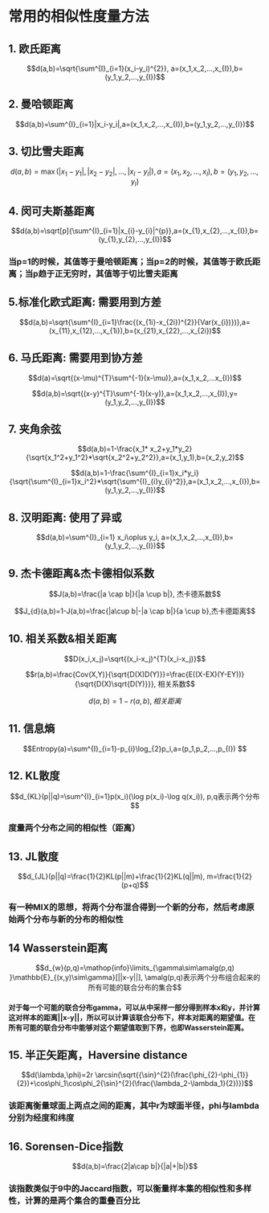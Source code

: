 # 常用的相似性度量方法

## 1. 欧氏距离

$$d(a,b)=\sqrt{\sum^{I}_{i=1}(x_i-y_i)^{2}}, a=(x_1,x_2,...,x_{I}),b=(y_1,y_2,...,y_{I})$$

## 2. 曼哈顿距离

$$d(a,b)=\sum^{I}_{i=1}|x_i-y_i|,a=(x_1,x_2,...,x_{I}),b=(y_1,y_2,...,y_{I})$$

## 3. 切比雪夫距离

$$d(a,b)=\max(|x_1-y_1|,|x_2-y_2|,...,|x_{I}-y_{I}|),a=(x_1,x_2,...,x_{I}),b=(y_1,y_2,...,y_{I})$$

## 4. 闵可夫斯基距离

$$d(a,b)=\sqrt[p]{\sum^{I}_{i=1}|x_{i}-y_{i}|^{p}},a=(x_{1},x_{2},...,x_{I}),b=(y_{1},y_{2},...,y_{I})$$

### 当p=1的时候，其值等于曼哈顿距离；当p=2的时候，其值等于欧氏距离；当p趋于正无穷时，其值等于切比雪夫距离

## 5.标准化欧式距离: 需要用到方差

$$d(a,b)=\sqrt{\sum^{I}_{i=1}\frac{(x_{1i}-x_{2i})^{2}}{Var(x_{i})})},a=(x_{11},x_{12},...,x_{1i}),b=(x_{21},x_{22},...,x_{2i})$$

## 6. 马氏距离: 需要用到协方差

$$d(a)=\sqrt{(x-\mu)^{T}\sum^{-1}(x-\mu)},a=(x_1,x_2,...x_{I})$$

$$d(a,b)=\sqrt{(x-y)^{T}\sum^{-1}(x-y)},a=(x_1,x_2,...,x_{I}),y=(y_1,y_2,...,y_{I})$$

## 7. 夹角余弦

$$d(a,b)=1-\frac{x_1* x_2+y_1*y_2}{\sqrt{x_1^2+y_1^2}*\sqrt{x_2^2+y_2^2}},a=(x_1,y_1),b=(x_2,y_2)$$

$$d(a,b)=1-\frac{\sum^{I}_{i=1}x_i*y_i}{\sqrt{\sum^{I}_{i=1}x_i^2}*\sqrt{\sum^{I}_{i}y_{i}^2}},a=(x_1,x_2,...,x_{I}),b=(y_1,y_2,...,y_{I})$$

## 8. 汉明距离: 使用了异或

$$d(a,b)=\sum^{I}_{i=1} x_i\oplus y_i, a=(x_1,x_2,...,x_{I}),b=(y_1,y_2,...,y_{I})$$

## 9. 杰卡德距离&杰卡德相似系数

$$J(a,b)=\frac{|a \cap b|}{|a \cup b|}, 杰卡德系数$$

$$J_{d}(a,b)=1-J(a,b)=\frac{|a\cup b|-|a \cap b|}{a \cup b},杰卡德距离$$

## 10. 相关系数&相关距离

$$D(x_i,x_j)=\sqrt{(x_i-x_j)^{T}(x_i-x_j)}$$

$$r(a,b)=\frac{Cov(X,Y)}{\sqrt{D(X)D(Y)}}=\frac{E((X-EX)(Y-EY))}{\sqrt{D(X)\sqrt{D(Y)}}}, 相关系数$$

$$d(a,b)=1-r(a,b),相关距离$$

## 11. 信息熵

$$Entropy(a)=\sum^{I}_{i=1}-p_{i}\log_{2}p_i,a=(p_1,p_2,...,p_{I}) $$

## 12. KL散度

$$d_{KL}(p||q)=\sum^{I}_{i=1}p(x_i)(\log p(x_i)-\log q(x_i)), p,q表示两个分布$$

### 度量两个分布之间的相似性（距离）

## 13. JL散度

$$d_{JL}(p||q)=\frac{1}{2}KL(p||m)+\frac{1}{2}KL(q||m), m=\frac{1}{2}(p+q)$$

### 有一种MIX的思想，将两个分布混合得到一个新的分布，然后考虑原始两个分布与新的分布的相似性

## 14 Wasserstein距离

$$d_{w}(p,q)=\mathop{info}\limits_{\gamma\sim\amalg(p,q) }\mathbb{E}_{(x,y)\sim\gamma}[||x-y||], \amalg(p,q)表示两个分布组合起来的所有可能的联合分布的集合$$

#### 对于每一个可能的联合分布gamma，可以从中采样一部分得到样本x和y，并计算这对样本的距离||x-y||，所以可以计算该联合分布下，样本对距离的期望值。在所有可能的联合分布中能够对这个期望值取到下界，也即Wasserstein距离。

## 15. 半正矢距离，Haversine distance

$$d(\lambda,\phi)=2r \arcsin(\sqrt{{\sin}^{2}(\frac{\phi_{2}-\phi_{1}}{2})+\cos\phi_1\cos\phi_2{\sin}^{2}(\frac{\lambda_2-\lambda_1}{2})})$$

### 该距离衡量球面上两点之间的距离，其中r为球面半径，phi与lambda分别为经度和纬度

## 16. Sorensen-Dice指数

$$d(a,b)=\frac{2|a\cap b|}{|a|+|b|}$$

### 该指数类似于9中的Jaccard指数，可以衡量样本集的相似性和多样性，计算的是两个集合的重叠百分比

